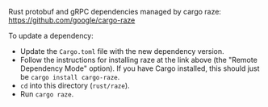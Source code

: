 Rust protobuf and gRPC dependencies managed by cargo raze: https://github.com/google/cargo-raze

To update a dependency:

- Update the `Cargo.toml` file with the new dependency version.
- Follow the instructions for installing raze at the link above (the "Remote Dependency Mode" option). If you have Cargo installed, this should just be `cargo install cargo-raze`.
- `cd` into this directory (`rust/raze`).
- Run `cargo raze`.
